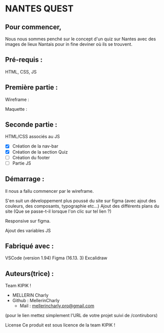 # NANTES QUEST

##  Pour commencer,

Nous nous sommes penché sur le concept d'un quiz sur Nantes avec des images de lieux Nantais pour in fine deviner où ils se trouvent.

##  Pré-requis :

HTML, CSS, JS

##  Première partie :

Wireframe :

Maquette :

##  Seconde partie :

HTML/CSS associés au JS

- [x] Création de la nav-bar
- [x] Création de la section Quiz
- [ ] Création du footer
- [ ] Partie JS

##  Démarrage :

Il nous a fallu commencer par le wireframe. 

S'en suit un développement plus poussé du site sur figma (avec ajout des couleurs, des composants, typographie etc...)
Ajout des différents plans du site (Que se passe-t-il lorsque l'on clic sur tel lien ?)

Responsive sur figma.

Ajout des variables JS

##  Fabriqué avec :

VSCode (version 1.94)
Figma (16.13. 3)
Excalidraw

##  Auteurs(trice) :

Team KIPIK !

- MELLERIN Charly
- Github : MellerinCharly
  - Mail : mellerincharly.pro@gmail.com

(pour le lien mettez simplement l'URL de votre projet suivi de /contirubors)

License
Ce produit est sous licence de la team KIPIK !

